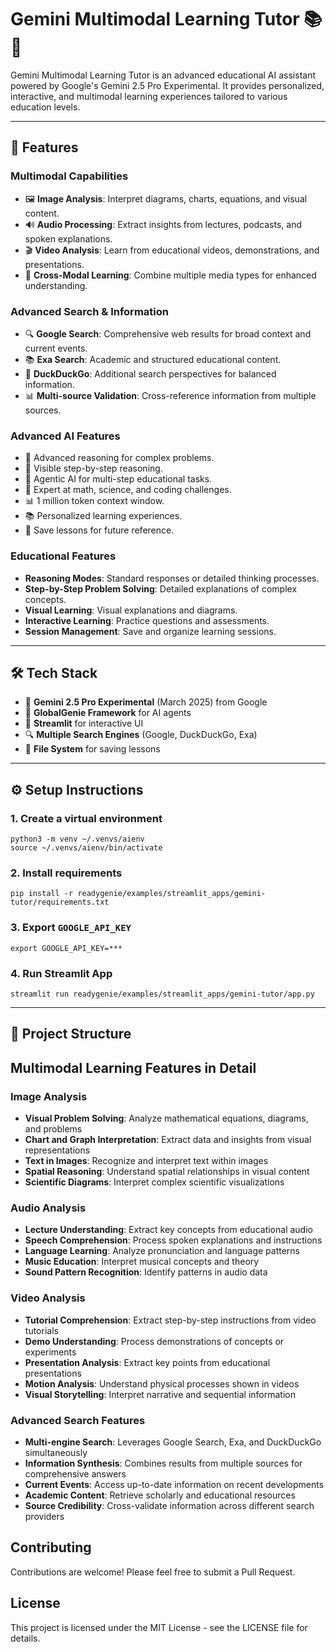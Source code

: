 # Gemini Multimodal Learning Tutor 📚🧠

Gemini Multimodal Learning Tutor is an advanced educational AI assistant powered by Google's Gemini 2.5 Pro Experimental. It provides personalized, interactive, and multimodal learning experiences tailored to various education levels.

---

## 🚀 Features

### Multimodal Capabilities

- 🖼️ **Image Analysis**: Interpret diagrams, charts, equations, and visual content.
- 🔊 **Audio Processing**: Extract insights from lectures, podcasts, and spoken explanations.
- 🎬 **Video Analysis**: Learn from educational videos, demonstrations, and presentations.
- 🔄 **Cross-Modal Learning**: Combine multiple media types for enhanced understanding.

### Advanced Search & Information

- 🔍 **Google Search**: Comprehensive web results for broad context and current events.
- 📚 **Exa Search**: Academic and structured educational content.
- 🦆 **DuckDuckGo**: Additional search perspectives for balanced information.
- 📊 **Multi-source Validation**: Cross-reference information from multiple sources.

### Advanced AI Features

- 🧠 Advanced reasoning for complex problems.
- 💭 Visible step-by-step reasoning.
- 🤖 Agentic AI for multi-step educational tasks.
- 🔢 Expert at math, science, and coding challenges.
- 📊 1 million token context window.
- 📚 Personalized learning experiences.
- 💾 Save lessons for future reference.

### Educational Features

- **Reasoning Modes**: Standard responses or detailed thinking processes.
- **Step-by-Step Problem Solving**: Detailed explanations of complex concepts.
- **Visual Learning**: Visual explanations and diagrams.
- **Interactive Learning**: Practice questions and assessments.
- **Session Management**: Save and organize learning sessions.

---

## 🛠️ Tech Stack

- 🤖 **Gemini 2.5 Pro Experimental** (March 2025) from Google
- 🚀 **GlobalGenie Framework** for AI agents
- 💫 **Streamlit** for interactive UI
- 🔍 **Multiple Search Engines** (Google, DuckDuckGo, Exa)
- 💾 **File System** for saving lessons

---

## ⚙️ Setup Instructions

### 1. Create a virtual environment

```shell
python3 -m venv ~/.venvs/aienv
source ~/.venvs/aienv/bin/activate
```

### 2. Install requirements

```shell
pip install -r readygenie/examples/streamlit_apps/gemini-tutor/requirements.txt
```

### 3. Export `GOOGLE_API_KEY`

```shell
export GOOGLE_API_KEY=***
```

### 4. Run Streamlit App

```shell
streamlit run readygenie/examples/streamlit_apps/gemini-tutor/app.py
```

---

## 📂 Project Structure

## Multimodal Learning Features in Detail

### Image Analysis

- **Visual Problem Solving**: Analyze mathematical equations, diagrams, and problems
- **Chart and Graph Interpretation**: Extract data and insights from visual representations
- **Text in Images**: Recognize and interpret text within images
- **Spatial Reasoning**: Understand spatial relationships in visual content
- **Scientific Diagrams**: Interpret complex scientific visualizations

### Audio Analysis

- **Lecture Understanding**: Extract key concepts from educational audio
- **Speech Comprehension**: Process spoken explanations and instructions
- **Language Learning**: Analyze pronunciation and language patterns
- **Music Education**: Interpret musical concepts and theory
- **Sound Pattern Recognition**: Identify patterns in audio data

### Video Analysis

- **Tutorial Comprehension**: Extract step-by-step instructions from video tutorials
- **Demo Understanding**: Process demonstrations of concepts or experiments
- **Presentation Analysis**: Extract key points from educational presentations
- **Motion Analysis**: Understand physical processes shown in videos
- **Visual Storytelling**: Interpret narrative and sequential information

### Advanced Search Features

- **Multi-engine Search**: Leverages Google Search, Exa, and DuckDuckGo simultaneously
- **Information Synthesis**: Combines results from multiple sources for comprehensive answers
- **Current Events**: Access up-to-date information on recent developments
- **Academic Content**: Retrieve scholarly and educational resources
- **Source Credibility**: Cross-validate information across different search providers

## Contributing

Contributions are welcome! Please feel free to submit a Pull Request.

## License

This project is licensed under the MIT License - see the LICENSE file for details.

